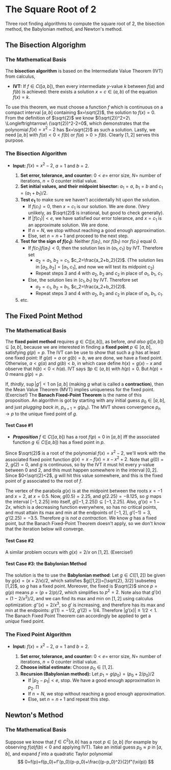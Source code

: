 <head>
<script type="text/javascript" async
src="https://cdnjs.cloudflare.com/ajax/libs/mathjax/2.7.2/MathJax.js? 
config=TeX-MML-AM_CHTML">
</script>
</head>

# The Square Root of 2

Three root finding algorithms to compute the square root of 2, the bisection method, the Babylonian method, and Newton's method.

## The Bisection Algorighm

### The Mathematical Basis
The **bisection algorithm** is based on the Intermediate Value Theorem (IVT) from calculus, 

* **IVT:** If $f\in C([a,b])$, then every intermediate $y$-value $k$ between $f(a)$ and $f(b)$ is achieved: there exists a solution $x=c\in (a,b)$ of the equation $f(x)=k$.

To use this theorem, we must choose a function $f$ which is continuous on a compact interval $[a,b]$ containing $x=\sqrt{2}$, the solution to $f(x)=0$.  From the definition of $\sqrt{2}$ we know $(\sqrt{2})^2=2\ \Longleftrightarrow\ (\sqrt{2})^2-2=0$, which demonstrates that the polynomial $f(x)=x^2-2$ has $x=\sqrt{2}$ as such a solution. Lastly, we need $[a,b]$ with $f(a)<0<f(b)$ or $f(a)>0>f(b)$.  Clearly $[1,2]$ serves this purpose.  

### The Bisection Algorithm
* **Input:**  $f(x)=x^2-2$, $a=1$ and $b=2$.

    1. **Set error, tolerance, and counter:** $0<e=$ error size, $N=$ number of iterations, $n=0$ counter initial value.
    2. **Set initial values, and their midpoint bisector:** $a_1=a$, $b_1=b$ and $c_1=(a_1+b_1)/2$.
    3. **Test $c_1$** to make sure we haven't accidentally hit upon the solution.
        + If $f(c_1)=0$, then $x=c_1$ is our solution. We are done. (Very unlikely, as $\sqrt{2}$ is irrational, but good to check generally).
        + If $|f(c_1)|<e$, we have satisfied our error tolerance, and $x=c_1$ is an approximate solution. We are done. 
        + If $n=N$, we stop without reaching a good enough approximation.
        + Else, set $n=n+1$ and proceed to the next step.  
    4. **Test for the sign of $f(c_1)$:** Neither $f(a_1)$, nor $f(b_1)$ nor $f(c_1)$ equal $0$. 
        + If $f(c_1)f(a_1)<0$, then the solution lies in $(a_1,c_1)$ by IVT.  Therefore set 
            * $a_2=a_1$, $b_2=c_1$, $c_2=\frac{a_2+b_2}{2}$.  (The solution lies in $[a_2,b_2]=[a_1,c_1]$, and now we will test its midpoint $c_2$)
            * Repeat steps 3 and 4 with $a_2$, $b_2$ and $c_2$ in place of $a_1$, $b_1$, $c_1$.
        + Else, the solution lies in $(c_1,b_1)$ by IVT.  Therefore set 
            * $a_2=c_1$, $b_2=b_1$, $c_2=\frac{a_2+b_2}{2}$.
            * Repeat steps 3 and 4 with $a_2$, $b_2$ and $c_2$ in place of $a_1$, $b_1$, $c_1$.
    5. etc.

## The Fixed Point Method

### The Mathematical Basis

The **fixed point method** requires $g\in C([a,b])$, as before, *and also* $g([a,b])\subseteq [a,b]$, because we are interested in finding a **fixed point** $p\in [a,b]$, satisfying $g(p)=p$.  The IVT can be use to show that such a $g$ has at least one fixed point:  If $g(a)=a$ or $g(b)=b$, we are done, we have a fixed point.  Otherwise, $a<g(a)$ and $g(b)<b$, in which case define $h(x)=g(x)-x$ and observe that $h(b)<0<h(a)$.  IVT says $\exists p\in (a,b)$ with $h(p)=0$.  But $h(p)=0$ means $g(p)=p$.  

If, *thirdly*, $\sup |g'|<1$ on $[a,b]$ (making $g$ what is called a **contraction**), then the Mean Value Theorem (MVT) implies uniqueness for the fixed point. (Exercise!)  The **Banach Fixed-Point Theorem** is the name of this proposition.  An algorithm is got by starting with any initial guess $p_0\in [a,b]$, and just *plugging back in*, $p_{n+1}=g(p_n)$.   The MVT shows convergence $p_n\to p$ to the unique fixed point of $g$.  

#### Test Case \#1

* ***Proposition*** $f\in C([a,b])$ has a root $f(p)=0$ in $[a,b]$ iff the associated function $g\in C([a,b])$ has a fixed point in $p$.

Since $\sqrt{2}$ is a root of the polynomial $f(x) = x^2-2$, we'll work with the associated fixed point function $g(x) = x-f(x) = x-x^2+2$.  Note that $g(0) = 2$, $g(2) = 0$, and $g$ is continuous, so by the IVT it must hit every $y$-value between $0$ and $2$, and this must happen somewhere in the interval $[0,2]$.  Since $0<\sqrt{2}<2$, $g$ will hit this value somewhere, and this is the fixed point of $g$ associated to the root of $f$. 

The vertex of the parabola $g(x)$ is at the midpoint between the roots $x=-1$ and $x=2$, at $x = 0.5$.  Now, $g(0.5)=2.25$, and $g(2.25) = -8.125$, so $g$ maps the interval $[-1,2.25]$ into itself, $g([-1,2.25])\subseteq [-1,2.25]$.  Also, $g'(x) = 1-2x$, which is a decreasing function everywhere, so has no critical points, and must attain its max and min at the endpoints of $[-1,2]$, $g'(-1) = 3$, $g'(2.25) = -3.5$.  Therefore $g$ is *not a contraction*. We know $g$ has a fixed point, but the Banach Fixed-Point Theorem doesn't apply, so we don't know that the iteration below will converge.  

#### Test Case \#2

A similar problem occurs with $g(x) = 2/x$ on $[1,2]$. (Exercise!)

#### Test Case \#3: the Babylonian Method

The solution is the to use the **Babylonian method**:  Let $g\in C([1,2])$ be given by $g(x) = (x+2/x)/2$, which satisfies $g([1,2])=[\sqrt{2}, 3/2] \subseteq [1,2]$, so $g$ has a fixed point. Moreover, the fixed is $\sqrt{2}$ since $p=g(p)$ means $p=(p+2/p)/2$, which simplifies to $p^2=2$. Note also that $g'(x) = (1-2/x^2)/2$, and we can find its max and min on $[1,2]$ using calculus optimization: $g''(x) = 2/x^3$, so $g'$ is increasing, and therefore has its max and min at the endpoints:  $g'(1) = -1/2$, $g'(2) = 1/4$.  Therefore $|g'(x)| \leq 1/2 < 1$.  The Banach Fixed Point Theorem can accordingly be applied to get a *unique* fixed point.

### The Fixed Point Algorithm

* **Input:**  $f(x)=x^2-2$, $a=1$ and $b=2$.

    1. **Set error, tolerance, and counter:** $0<e=$ error size, $N=$ number of iterations, $n=0$ counter initial value.
    2. **Choose initial estimate:** Choose $p_0\in [1,2]$.
    3. **Recursion (Babylonian method):** Let $p_1=g(p_0)=(p_0+2/p_0)/2$
        + If $|p_2-p_1|<e$, stop.  We have a good enough approximation in $p_2$.  ∏
        + If $n=N$, we stop without reaching a good enough approximation.
        + Else, set $n=n+1$ and repeat this step.  

## Newton's Method

### The Mathematical Basis

Suppose we know that $f\in C^2[a,b]$ has a root $p\in [a,b]$ (for example by observing $f(a)f(b)<0$ and applying IVT). Take an initial guess $p_0\approx p$ in $[a,b]$, and expand $f$ into a quadratic Taylor polynomial 
$$
0=f(p)=f(p_0)+f'(p_0)(p-p_0)+\frac{(p-p_0)^2}{2}f"(\xi(p))
$$